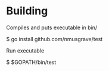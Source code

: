 # Building

Compiles and puts executable in bin/

$ go install github.com/nmusgrave/test

Run executable

$ $GOPATH/bin/test
